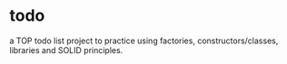 # todo
a TOP todo list project to practice using factories, constructors/classes, libraries and SOLID principles.
